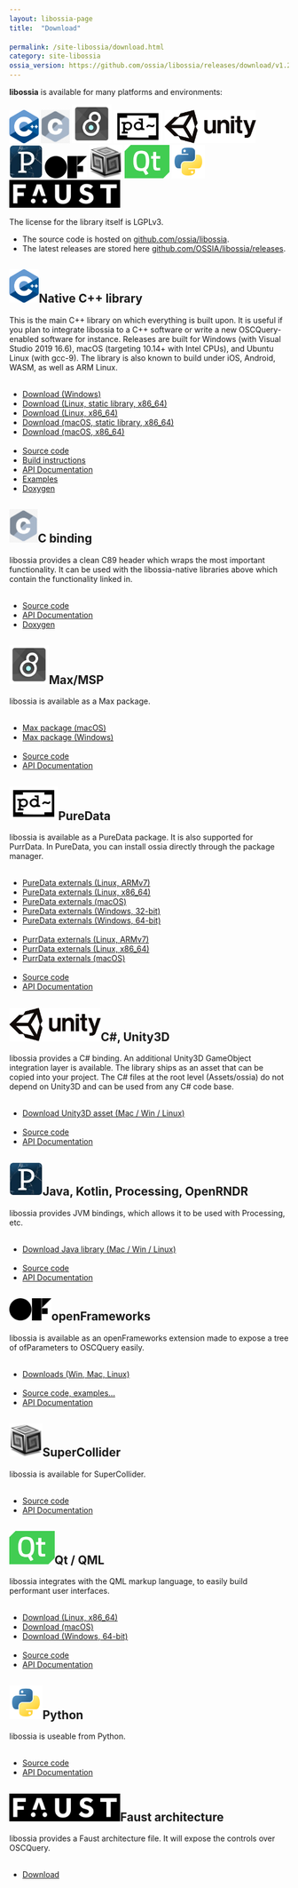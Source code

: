 ```yaml
---
layout: libossia-page
title:  "Download"

permalink: /site-libossia/download.html
category: site-libossia
ossia_version: https://github.com/ossia/libossia/releases/download/v1.2.0
---
```


<b>libossia</b> is available for many platforms and environments:

<div class="logo-grid" style="margin-top: 1em; margin-bottom: 1em;">
    <a href="#cpp-binding"><img src="/assets/logo/cpp.png" height="60" width="auto"/></a>
    <a href="#c-binding" ><img src="/assets/logo/c.png" height="60" width="auto"/></a>
    <a href="#max-binding"><img src="/assets/logo/max.jpg" height="70" width="auto"/></a>
    <a href="#pd-binding" ><img src="/assets/logo/pd.png" height="60" width="auto"/></a>
    <a href="#unity-binding"><img src="/assets/logo/unity.png" height="60" width="auto"/></a>
    <a href="#processing-binding"><img src="/assets/logo/processing.jpg" height="60" width="auto"/></a>
    <a href="#of-binding"><img src="/assets/logo/of.png" height="40" width="auto"/></a>
    <a href="#supercollider-binding"><img src="/assets/logo/supercollider-logo.png" height="60" width="auto"/></a>
    <a href="#qt-binding"><img src="/assets/logo/qt-logo.png" height="60" width="auto"/></a>
    <a href="#python-binding"><img src="/assets/logo/python-logo.png" height="60" width="auto"/></a>
    <a href="#faust-binding"><img src="/assets/logo/faust.png" height="50" width="auto"/></a>
</div>

The license for the library itself is LGPLv3.

<ul>
<li>The source code is hosted on <a href="https://github.com/ossia/libossia">github.com/ossia/libossia</a>.</li>
<li>The latest releases are stored here <a href="https://github.com/OSSIA/libossia/releases">github.com/OSSIA/libossia/releases</a>.</li>
</ul>


<div>
  <h2 class="binding-title" id="cpp-binding"><img src="/assets/logo/cpp.png" height="60" width="auto"/>Native C++ library</h2>
  <div class="features-list">
    This is the main C++ library on which everything is built upon. It is useful if you plan to integrate libossia to a C++ software or write a new
    OSCQuery-enabled software for instance.
    Releases are built for Windows (with Visual Studio 2019 16.6), macOS (targeting 10.14+ with Intel CPUs), and Ubuntu Linux (with gcc-9).
    The library is also known to build under iOS, Android, WASM, as well as ARM Linux.
    </div><br/>
    <div class="features-list">
    <ul>
    <li><a href="{{page.ossia_version}}/libossia-native-win.zip">Download (Windows)</a></li>
    <li><a href="{{page.ossia_version}}/libossia-native-linux_x86_64-static.tar.gz">Download (Linux, static library, x86_64)</a></li>
    <li><a href="{{page.ossia_version}}/libossia-native-linux_x86_64.tar.gz">Download (Linux, x86_64)</a></li>
    <li><a href="{{page.ossia_version}}/libossia-native-macos-static.tar.gz">Download (macOS, static library, x86_64)</a></li>
    <li><a href="{{page.ossia_version}}/libossia-native-macos.tar.gz">Download (macOS, x86_64)</a></li><br/>
    <li><a href="https://github.com/ossia/libossia">Source code</a></li>
    <li><a href="https://github.com/ossia/libossia/wiki/Building">Build instructions</a></li>
    <li><a href="https://ossia.io/ossia-docs/?cpp--14#introduction">API Documentation</a></li>
    <li><a href="https://github.com/ossia/libossia/tree/master/examples">Examples</a></li>
    <li><a href="https://ossia.io/libossia/html/">Doxygen</a></li>
    </ul>
  </div>

  <h2 class="binding-title" id="c-binding"><img src="/assets/logo/c.png" height="60" width="auto"/>C binding</h2>
  <div class="features-list">
    libossia provides a clean C89 header which wraps the most important functionality.
    It can be used with the libossia-native libraries above which contain the functionality linked in.
  </div><br/>
  <div>
    <ul>
    <!--<li><a href="">Downloads</a></li>-->
    <li><a href="https://github.com/ossia/libossia/tree/master/src/ossia-c">Source code</a></li>
    <li><a href="https://ossia.io/ossia-docs/?c#introduction">API Documentation</a></li>
    <li><a href="https://ossia.io/libossia/html/group___c_a_p_i.html">Doxygen</a></li>
    <!--<li><a href="">Examples</a></li>-->
    <!--<li><a href="https://ossia.io/libossia/html">Doxygen</a></li>-->
    </ul>
  </div>

<!--
  <h2 class="binding-title">Unreal Engine integration</h2>
  <div class="features-list">
    libossia provides a C header which wraps the most important functionality.
  </div><br/>
  <div>
    <ul>
    <li><a href="">Downloads</a></li>
    <li><a href="">API Documentation</a></li>
    <li><a href="">Examples</a></li>
    <li><a href="">Doxygen</a></li>
    </ul>
  </div>
-->
  <h2 class="binding-title" id="max-binding"><img src="/assets/logo/max.jpg" height="70" width="auto"/>Max/MSP</h2>
  <div class="features-list">
    libossia is available as a Max package.
    </div><br/>
    <div>
    <ul>
    <li><a href="{{page.ossia_version}}/ossia-max-osx.zip">Max package (macOS)</a></li>
    <li><a href="{{page.ossia_version}}/ossia-max-win.zip">Max package (Windows)</a></li><br/>
    <li><a href="https://github.com/ossia/libossia/tree/master/src/ossia-max">Source code</a></li>
    <li><a href="https://ossia.io/ossia-docs/?plaintext--max#introduction">API Documentation</a></li>
    <!--<li><a href="">Examples</a></li>-->
    </ul>
  </div>

  <h2 class="binding-title" id="pd-binding"><img src="/assets/logo/pd.png" height="60" width="auto" />PureData</h2>
  <div class="features-list">
    libossia is available as a PureData package. It is also supported for PurrData.
    In PureData, you can install ossia directly through the package manager.
    </div><br/>
    <div>
    <ul>
    <li><a href="{{page.ossia_version}}/ossia-pd-linux_arm.tar.gz">PureData externals (Linux, ARMv7)</a></li>
    <li><a href="{{page.ossia_version}}/ossia-pd-linux_x86_64.tar.gz">PureData externals (Linux, x86_64)</a></li>
    <li><a href="{{page.ossia_version}}/ossia-pd-osx.tar.gz">PureData externals (macOS)</a></li>
    <li><a href="{{page.ossia_version}}/ossia-pd-win32.zip">PureData externals (Windows, 32-bit)</a></li>
    <li><a href="{{page.ossia_version}}/ossia-pd-win64.zip">PureData externals (Windows, 64-bit)</a></li><br/>
    <li><a href="{{page.ossia_version}}/ossia-purr-data-linux_arm.tar.gz">PurrData externals (Linux, ARMv7)</a></li>
    <li><a href="{{page.ossia_version}}/ossia-purr-data-linux_x86_64.tar.gz">PurrData externals (Linux, x86_64)</a></li>
    <li><a href="{{page.ossia_version}}/ossia-purr-data-osx.tar.gz">PurrData externals (macOS)</a></li><br/>
    <li><a href="https://github.com/ossia/libossia/tree/master/src/ossia-pd">Source code</a></li>
    <li><a href="https://ossia.io/ossia-docs/?plaintext--pd#introduction">API Documentation</a></li>
    <!--<li><a href="">Examples</a></li>-->
    </ul>
  </div>

  <h2 class="binding-title" id="unity-binding"><img src="/assets/logo/unity.png" height="60" width="auto"/>C#, Unity3D</h2>
  <div class="features-list">
    libossia provides a C# binding. An additional Unity3D GameObject integration layer is available.
    The library ships as an asset that can be copied into your project.
    The C# files at the root level (Assets/ossia) do not depend on Unity3D and can be used from any C# code base.
    </div><br/>
    <div>
    <ul>
    <li><a href="{{page.ossia_version}}/ossia-unity3d.zip">Download Unity3D asset (Mac / Win / Linux)</a></li><br/>
    <li><a href="https://github.com/ossia/libossia/tree/master/src/ossia-unity3d">Source code</a></li>
    <li><a href="https://ossia.io/ossia-docs/?csharp#introduction">API Documentation</a></li>
    <!--<li><a href="">Examples</a></li>-->
    </ul>
  </div>

  <h2 class="binding-title" id="processing-binding"><img src="/assets/logo/processing.jpg" height="60" width="auto"/>Java, Kotlin, Processing, OpenRNDR</h2>
  <div class="features-list">
    libossia provides JVM bindings, which allows it to be used with Processing, etc.
    </div><br/>
    <div>
    <ul>
    <li><a href="{{page.ossia_version}}/ossia-java.zip">Download Java library (Mac / Win / Linux)</a></li><br/>
    <li><a href="https://github.com/ossia/libossia/tree/master/src/ossia-java">Source code</a></li>
    <li><a href="https://ossia.io/ossia-docs/?java#introduction">API Documentation</a></li>
    </ul>
  </div>

  <h2 class="binding-title" id="of-binding" ><img src="/assets/logo/of.png" height="40" width="auto"/>openFrameworks</h2>
  <div class="features-list">
    libossia is available as an openFrameworks extension made to expose a tree of ofParameters to OSCQuery easily.
    </div><br/>
    <div>
    <ul>
    <li><a href="https://github.com/bltzr/ofxOscQuery/releases">Downloads (Win, Mac, Linux)</a></li><br/>
    <li><a href="https://github.com/bltzr/ofxOscQuery">Source code, examples...</a></li>
    <li><a href="">API Documentation</a></li>
    <!--<li><a href="">Examples</a></li>-->
    </ul>
  </div>

  <h2 class="binding-title" id="supercollider-binding"><img src="/assets/logo/supercollider-logo.png" height="60" width="auto"/>SuperCollider</h2>
  <div class="features-list">
    libossia is available for SuperCollider.
    </div><br/>
    <div>
    <ul>
    <li><a href="https://github.com/OSSIA/ossia-sclang">Source code</a></li>
    <li><a href="https://ossia.io/ossia-docs/?javascript#creating-parameters">API Documentation</a></li>
    <!--<li><a href="">Examples</a></li>-->
    </ul>
  </div>

  <h2 class="binding-title" id="qt-binding"><img src="/assets/logo/qt-logo.png" height="60" width="auto"/>Qt / QML</h2>
  <div class="features-list">
    libossia integrates with the QML markup language, to easily build performant user interfaces.
    </div><br/>
    <div>
    <ul>
    <li><a href="{{page.ossia_version}}/ossia-qml-linux_x86_64.tar.gz">Download (Linux, x86_64)</a></li>
    <li><a href="{{page.ossia_version}}/ossia-qml-osx.tar.gz">Download (macOS)</a></li>
    <li><a href="{{page.ossia_version}}/ossia-qml-win64.zip">Download (Windows, 64-bit)</a></li><br/>
    <li><a href="https://github.com/ossia/libossia/tree/master/src/ossia-qt">Source code</a></li>
    <li><a href="https://ossia.io/ossia-docs/?qml#introduction">API Documentation</a></li>
    <!--<li><a href="">Examples</a></li>-->
    </ul>
  </div>

  <h2 class="binding-title" id="python-binding"><img src="/assets/logo/python-logo.png" height="60" width="auto"/>Python</h2>
  <div class="features-list">
    libossia is useable from Python.
  </div><br/>
  <div>
    <ul>
    <li><a href="https://github.com/ossia/libossia/tree/master/src/ossia-python">Source code</a></li>
    <li><a href="https://ossia.io/ossia-docs/?python#introduction">API Documentation</a></li>
    <!--<li><a href="">Examples</a></li>-->
    </ul>
  </div>

  <h2 class="binding-title" id="faust-binding"><img src="/assets/logo/faust.png" height="50" width="auto"/>Faust architecture</h2>
  <div class="features-list">
    libossia provides a Faust architecture file. It will expose the controls over OSCQuery.
    </div><br/>
    <div>
    <ul>
    <li><a href="https://github.com/ossia/libossia/tree/master/src/ossia-faust">Download</a></li>
    <!--<li><a href="">API Documentation</a></li>-->
    <!--<li><a href="">Examples</a></li>-->
    </ul>
  </div>
</div>

